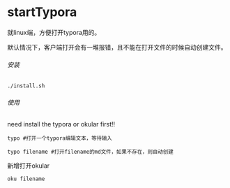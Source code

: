 # startTypora

就linux端，方便打开typora用的。

默认情况下，客户端打开会有一堆报错，且不能在打开文件的时候自动创建文件。

###### 安装

```shell
./install.sh
```

###### 使用

need install the typora or okular first!!

```shell
typo #打开一个typora编辑文本，等待输入

typo filename #打开filename的md文件，如果不存在，则自动创建
```





新增打开okular

```shell
oku filename
```

